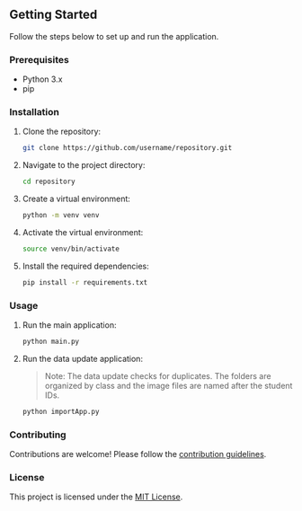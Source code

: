 ## Getting Started

Follow the steps below to set up and run the application.

### Prerequisites

- Python 3.x
- pip

### Installation

1. Clone the repository:

    ```bash
    git clone https://github.com/username/repository.git
    ```

2. Navigate to the project directory:

    ```bash
    cd repository
    ```

3. Create a virtual environment:

    ```bash
    python -m venv venv
    ```

4. Activate the virtual environment:

    ```bash
    source venv/bin/activate
    ```

5. Install the required dependencies:

    ```bash
    pip install -r requirements.txt
    ```

### Usage

1. Run the main application:

    ```bash
    python main.py
    ```

2. Run the data update application:

    > Note: The data update checks for duplicates. The folders are organized by class and the image files are named after the student IDs.

    ```bash
    python importApp.py
    ```

### Contributing

Contributions are welcome! Please follow the [contribution guidelines](CONTRIBUTING.md).

### License

This project is licensed under the [MIT License](LICENSE).
